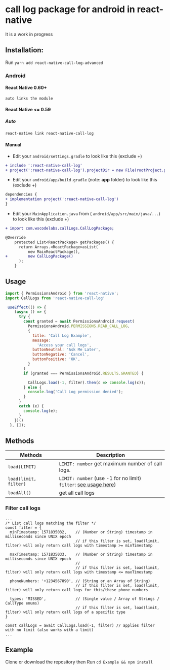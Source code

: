 # call log package for android in react-native

It is a work in progress

## Installation:
Run `yarn add react-native-call-log-advanced`


### Android

#### React Native 0.60+
`auto links the module`
#### React Native <= 0.59
##### Auto
`react-native link react-native-call-log`

#### Manual

* Edit your `android/settings.gradle` to look like this (exclude +)

```diff
+ include ':react-native-call-log'
+ project(':react-native-call-log').projectDir = new File(rootProject.projectDir, '../node_modules/react-native-call-log/android')
```

* Edit your `android/app/build.gradle` (note: **app** folder) to look like this (exclude +)

 ```diff
dependencies {
 + implementation project(':react-native-call-log')
 }
 ```

* Edit your `MainApplication.java` from ( `android/app/src/main/java/...`) to look like this (exclude +)
```diff
+ import com.wscodelabs.callLogs.CallLogPackage;

@Override
    protected List<ReactPackage> getPackages() {
      return Arrays.<ReactPackage>asList(
          new MainReactPackage(),
+         new CallLogPackage()
      );
    }
```

## Usage

```javascript
import { PermissionsAndroid } from 'react-native';
import CallLogs from 'react-native-call-log'

 useEffect(() => {
    (async () => {
      try {
        const granted = await PermissionsAndroid.request(
          PermissionsAndroid.PERMISSIONS.READ_CALL_LOG,
          {
            title: 'Call Log Example',
            message:
              'Access your call logs',
            buttonNeutral: 'Ask Me Later',
            buttonNegative: 'Cancel',
            buttonPositive: 'OK',
          }
        )
        if (granted === PermissionsAndroid.RESULTS.GRANTED) {

          CallLogs.load(-1, filter).then(c => console.log(c));
        } else {
          console.log('Call Log permission denied');
        }
      }
      catch (e) {
        console.log(e);
      }
    })()
  }, []);
```

## Methods
Methods       | Description
------------- | -------------
`load(LIMIT)`   | `LIMIT: number` get maximum number of call logs.
`load(limit, filter)` | `LIMIT: number` (use -1 for no limit)<br> `filter`: [see usage here](#filter-call-logs))
`loadAll()`        | get all call logs

### Filter call logs
```
...
/* List call logs matching the filter */
const filter = {
  minTimestamp: 1571835032,    // (Number or String) timestamp in milliseconds since UNIX epoch
                               // if this filter is set, load(limit, filter) will only return call logs with timestamp >= minTimestamp

  maxTimestamp: 1571835033,    // (Number or String) timestamp in milliseconds since UNIX epoch
                               //
                               // if this filter is set, load(limit, filter) will only return call logs with timestamp <= maxTimestamp

  phoneNumbers: '+1234567890', // (String or an Array of String)
                               // if this filter is set, load(limit, filter) will only return call logs for this/these phone numbers

  types: 'MISSED',             // (Single value / Array of Strings / CallType enums)
                               // if this filter is set, load(limit, filter) will only return call logs of a specific type
}

const callLogs = await CallLogs.load(-1, filter) // applies filter with no limit (also works with a limit)
...
```
## Example
Clone or download the repository then Run `cd Example && npm install`
